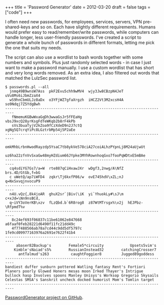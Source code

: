 +++
title = 'Password Generator'
date = 2012-03-20
draft = false
tags = ["code"]
+++

I often need new passwords, for employees, services, servers, VPN pre-shared-keys and so on. 
Each have slightly different requirements. 
Humans would prefer easy to read/remember/write passwords, while computers can handle longer, less user-friendly passwords.
I've created a script to generate a whole bunch of passwords in different formats, letting me pick the one that suits my needs.

The script can also use a wordlist to bash words together with some numbers and symbols. 
Plus just randomly selected words - in case I just want to make a password manually.
I use a custom wordlist that has short and very long words removed. 
As an extra idea, I also filtered out words that matched the LulzSec password list.

```Text
$ passwords.pl --all
  jnmq49B9wnsW7Ass  pkF2Evu5chh9wMV4  wjy3Jw8CBzpN4JeT  uVu8Ms6iJbmZzaX4
  wS9hnCbmULJz8aDx  o3YFjWZ7gfaXrgzh  iHCZ2Vt3M2xcsH4A  so9Ndqj7Z5YdgBwh
--------------------------------------------------------------------------
   fNmemuKGBwWxaGqDh3wwaGsJr5fFEaHg    vbsJ9xcQ28yrKsgFdTeWKqb2b8rF4kPb
   sVs3buaTyjV2kZoa9fCzXdeD9n2J7ctQ    xgNg5Q7crqYiPc8LGztrbMp54j5P2aEe
--------------------------------------------------------------------------
          omkMhbLrbnHwodRayzdp5YsaC7tb8ykVe578ciA27coiALhzPYpnLj8M24aUjwUt
          uz6ha22zfnVvSxaGw48myHZdium66JYpke3MYhRownhoqGxo7fooPqWDtxE5mBAe
--------------------------------------------------------------------------
  cq4sdiYG7Gs7/a=W  rte887qCiHxawJXr  wDgf3,2nwg/A\NfZ  brs.4D/GtGb,f=bG
  c uWetQ/ap7iWFD4  zqkr\Tj6kxfP86/w  ovE745hdV\xZL;nJ  q=NxSxvqjnvocuP9
--------------------------------------------------------------------------
  n4U.vQz{,8k4joAR  ghuX2sr`|Biv(\iK  yi`YhuokLy#\sJ\m  c+xJd=\Nn9nsBCd,
  q~iVY3oVerKB\xzv  fLzQbd.b`6R8rog8  z87WtMTrsgx%\v2j  hEJPbz-\RfpmdT%v
--------------------------------------------------------------------------
   8c24ef693f06837c11be61062e847668    a6faaf0feb28221d6490f11fc21dd49c
   4f77488566ab78a7cd44c9dd5df5797c    1fe9cd09977163976a2691e7622f41b4
--------------------------------------------------------------------------
     abaser82Backup's        Female5*circuity            Upsets5vim's
    Kimble'sNaiad's5%        RussianInstead32        catchingCrosser7
      antTalmud's263          caughtFoggier8         Jugged89goddess
--------------------------------------------------------------------------
bandiest duffer sunburn pottered Watling fantasy Rent's Fortiori
Planers poorly Glowed Honers mesas moon Irked Thayer's Intrigue
bullock hasp Involves spoons Manley Unisys's Worksop Gregorio Skysails
Celestas SMSA's Sanskrit uncheck docked humorist Mom's Tomlin target
--------------------------------------------------------------------------
```

[PasswordGenerator project on GitHub](https://github.com/tobyoxborrow/PasswordGenerator).

